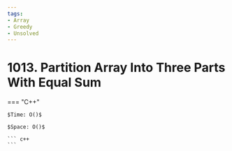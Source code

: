 ```yaml
---
tags:
- Array
- Greedy
- Unsolved
---
```



# 1013. Partition Array Into Three Parts With Equal Sum

=== "C++"

    $Time: O()$

    $Space: O()$

    ``` c++
    ```